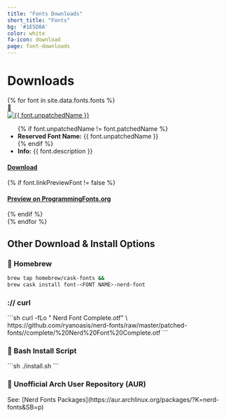 ```yaml
---
title: "Fonts Downloads"
short_title: "Fonts"
bg: '#1E5D8A'
color: white
fa-icon: download
page: font-downloads
---
```


<h1 class="center">Downloads</h1>

<div class="d-flex flex-row flex-wrap align-items-stretch justify-content-betweeen justify-content-aroundd justify-content-center">
{% for font in site.data.fonts.fonts %}
  <div class="item">
      <a href="https://github.com/ryanoasis/nerd-fonts/releases/download/v{{ site.current_version }}/{{ font.unpatchedName }}.zip">
        <div class="download-icon"></div>
        <img src="/assets/img/previews/{{ font.imagePreviewFont }}.svg" alt="{{ font.unpatchedName }}" title="Download {{ font.unpatchedName }}">
      </a>
      <ul>
        {% if font.unpatchedName != font.patchedName %}<li><strong>Reserved Font Name:</strong> {{ font.unpatchedName }}</li>{% endif %}
        <li><strong>Info:</strong> {{ font.description }}</li>
      </ul>
      <div>
        <h4 class="inlineblock bg-green border-white text-white nerd-font-button">
          <i class="nf nf-fa-download"></i>
          <a href="https://github.com/ryanoasis/nerd-fonts/releases/download/v{{ site.current_version }}/{{ font.unpatchedName }}.zip" class="inlineblock">Download</a>
        </h4>
        {% if font.linkPreviewFont != false %}
        <h4 class="inlineblock bg-purple border-white text-white nerd-font-button">
          <i class="nf nf-oct-link_external"></i>
          <a href="https://app.programmingfonts.org/#{{ font.linkPreviewFont }}" target="_blank" alt="Full Preview of {{ font.patchedName }} on ProgrammingFonts.org" class="inlineblock">Preview <span>on ProgrammingFonts.org</span></a>
        </h4>
        {% endif %}
      </div>
  </div>
{% endfor %}
</div>

<div class="clear"></div>


<h2 class="center"> Other Download & Install Options </h2>

<h3 class="center"> <span></span> Homebrew </h3>

```sh
brew tap homebrew/cask-fonts &&
brew cask install font-<FONT NAME>-nerd-font
```

<h3 class="center"> :// curl </h3>
<div markdown="1">
```sh
    curl -fLo "<FONT NAME> Nerd Font Complete.otf" \
    https://github.com/ryanoasis/nerd-fonts/raw/master/patched-fonts/<FONT_PATH>/complete/<FONT_NAME>%20Nerd%20Font%20Complete.otf
```
</div>
<h3 class="center"> <span></span> Bash Install Script </h3>
<div markdown="1">
```sh
./install.sh <FontName>
```
</div>
<h3 class="center"> <span></span> Unofficial Arch User Repository (AUR) </h3>
<div markdown="1" class="center">
See: [Nerd Fonts Packages](https://aur.archlinux.org/packages/?K=nerd-fonts&SB=p)
</div>
